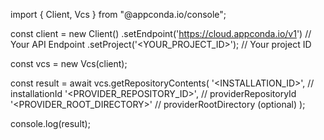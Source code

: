 import { Client, Vcs } from "@appconda.io/console";

const client = new Client()
    .setEndpoint('https://cloud.appconda.io/v1') // Your API Endpoint
    .setProject('<YOUR_PROJECT_ID>'); // Your project ID

const vcs = new Vcs(client);

const result = await vcs.getRepositoryContents(
    '<INSTALLATION_ID>', // installationId
    '<PROVIDER_REPOSITORY_ID>', // providerRepositoryId
    '<PROVIDER_ROOT_DIRECTORY>' // providerRootDirectory (optional)
);

console.log(result);
